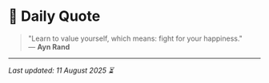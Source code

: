 # 📜 Daily Quote

> "Learn to value yourself, which means: fight for your happiness."  
> — **Ayn Rand**

---

_Last updated: 11 August 2025 ⏳_
